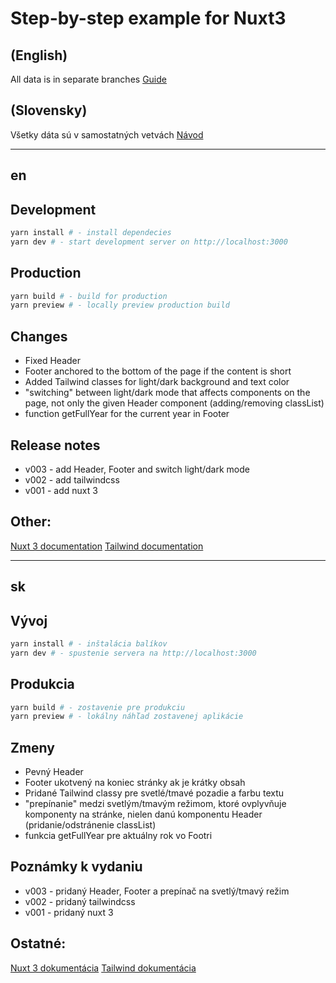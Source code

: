 # Step-by-step example for Nuxt3

## (English)
All data is in separate branches
[Guide](#en)
## (Slovensky)
Všetky dáta sú v samostatných vetvách
[Návod](#sk)

---
## en

## Development
```bash
yarn install # - install dependecies
yarn dev # - start development server on http://localhost:3000
```

## Production
```bash
yarn build # - build for production
yarn preview # - locally preview production build
```

## Changes
- Fixed Header
- Footer anchored to the bottom of the page if the content is short
- Added Tailwind classes for light/dark background and text color
- "switching" between light/dark mode that affects components on the page, not only the given Header component (adding/removing classList)
- function getFullYear for the current year in Footer

## Release notes
- v003 - add Header, Footer and switch light/dark mode
- v002 - add tailwindcss
- v001 - add nuxt 3

## Other:
[Nuxt 3 documentation](https://nuxt.com/docs/getting-started/introduction)
[Tailwind documentation](https://tailwindcss.com/docs/installation)


---

## sk

## Vývoj
```bash
yarn install # - inštalácia balíkov
yarn dev # - spustenie servera na http://localhost:3000
```

## Produkcia
```bash
yarn build # - zostavenie pre produkciu
yarn preview # - lokálny náhľad zostavenej aplikácie
```

## Zmeny
- Pevný Header
- Footer ukotvený na koniec stránky ak je krátky obsah
- Pridané Tailwind classy pre svetlé/tmavé pozadie a farbu textu
- "prepínanie" medzi svetlým/tmavým režimom, ktoré ovplyvňuje komponenty na stránke, nielen danú komponentu Header (pridanie/odstránenie classList)
- funkcia getFullYear pre aktuálny rok vo Footri

## Poznámky k vydaniu
- v003 - pridaný Header, Footer a prepínač na svetlý/tmavý režim
- v002 - pridaný tailwindcss
- v001 - pridaný nuxt 3

## Ostatné:
[Nuxt 3 dokumentácia](https://nuxt.com/docs/getting-started/introduction)
[Tailwind dokumentácia](https://tailwindcss.com/docs/installation)